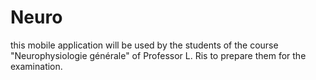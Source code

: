 # Neuro
this mobile application will be used by the students of the course "Neurophysiologie générale" of Professor L. Ris to prepare them for the examination.

